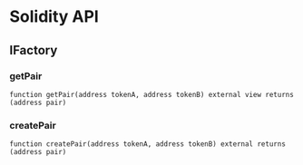 # Solidity API

## IFactory

### getPair

```solidity
function getPair(address tokenA, address tokenB) external view returns (address pair)
```

### createPair

```solidity
function createPair(address tokenA, address tokenB) external returns (address pair)
```

